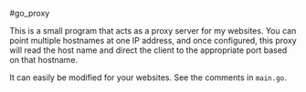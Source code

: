 #go_proxy

This is a small program that acts as a proxy server for my websites. You can 
point multiple hostnames at one IP address, and once configured, this proxy 
will read the host name and direct the client to the appropriate port based on 
that hostname. 

It can easily be modified for your websites. See the comments in `main.go`. 
